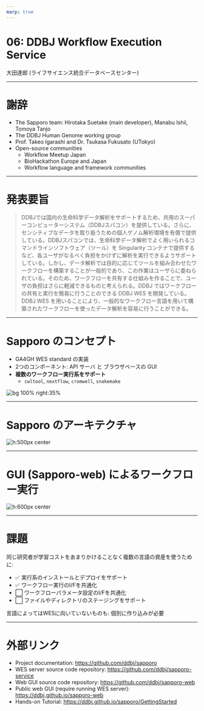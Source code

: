 ```yaml
---
marp: true
---
```


<!-- paginate: true -->
<!-- footer: Licensed under a Creative Commons 表示4.0 国際ライセンス (c) 2021 大田達郎 (ライフサイエンス統合データベースセンター) -->

# 06: DDBJ Workflow Execution Service

大田達郎 (ライフサイエンス統合データベースセンター)

---

<style>
footer a {
  color: gray;
  text-decoration: none;
}
</style>


# 謝辞

- The Sapporo team: Hirotaka Suetake (main developer), Manabu Ishii, Tomoya Tanjo
- The DDBJ Human Genome working group
- Prof. Takeo Igarashi and Dr. Tsukasa Fukusato (UTokyo)
- Open-source communities
  - Workflow Meetup Japan
  - BioHackathon Europe and Japan
  - Workflow language and framework communities

---

# 発表要旨

> DDBJでは国内の生命科学データ解析をサポートするため、共用のスーパーコンピューターシステム（DDBJスパコン）を提供している。さらに、センシティブなデータを取り扱うための個人ゲノム解析環境を有償で提供している。DDBJスパコンでは、生命科学データ解析でよく用いられるコマンドラインソフトウェア（ツール）を Singularity コンテナで提供するなど、各ユーザがなるべく負担をかけずに解析を実行できるようサポートしている。しかし、データ解析では目的に応じてツールを組み合わせたワークフローを構築することが一般的であり、この作業はユーザらに委ねられている。そのため、ワークフローを共有する仕組みを作ることで、ユーザの負担はさらに軽減できるものと考えられる。DDBJ ではワークフローの共有と実行を簡易に行うことのできる DDBJ WES を開発している。DDBJ WES を用いることにより、一般的なワークフロー言語を用いて構築されたワークフローを使ったデータ解析を容易に行うことができる。

---

# Sapporo のコンセプト

- GA4GH WES standard の実装
- 2つのコンポーネント: API サーバ と ブラウザベースの GUI
- **複数のワークフロー実行系をサポート**
    - `cwltool`, `nextflow`, `cromwell`, `snakemake`

![bg 100% right:35%](images/sapporo-components-WaaS.png)


---

<style>
img[alt~="center"] {
  display: block;
  margin: 0 auto;
}
</style>

# Sapporo のアーキテクチャ

![h:500px center](images/sapporo-components-sapporo-service.png)

---

# GUI (Sapporo-web) によるワークフロー実行

![h:600px center](images/sapporo-web.png)

---

# 課題

同じ研究者が学習コストをあまりかけることなく複数の言語の資産を使うために:

- :white_check_mark: 実行系のインストールとデプロイをサポート
- :white_check_mark: ワークフロー実行のI/Fを共通化
- :white_large_square: ワークフローパラメータ設定のI/Fを共通化
- :white_large_square: ファイルやディレクトリのステージングをサポート

言語によってはWESに向いていないものも: 個別に作り込みが必要

---

# 外部リンク

- Project documentation: https://github.com/ddbj/sapporo
- WES server source code repository: https://github.com/ddbj/sapporo-service
- Web GUI source code repository: https://github.com/ddbj/sapporo-web
- Public web GUI (require running WES server): https://ddbj.github.io/sapporo-web
- Hands-on Tutorial: https://ddbj.github.io/sapporo/GettingStarted
